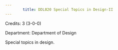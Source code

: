 ```yaml
---
        title: DDL820 Special Topics in Design-II
---
```

Credits: 3 (3-0-0)

Department: Department of Design

Special topics in design.